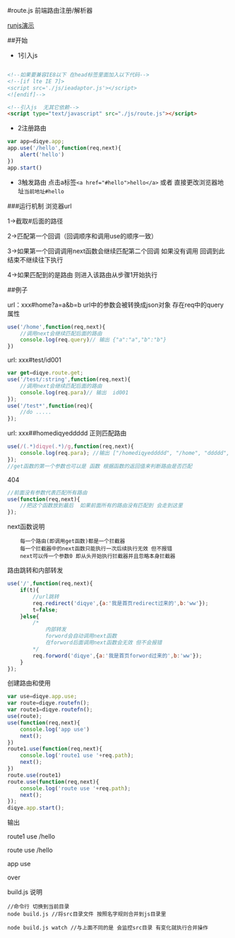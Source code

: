 #route.js
前端路由注册/解析器

[runjs演示](http://sandbox.runjs.cn/show/mg3ch4e4) 

##开始
- 1引入js

```html

<!--如果要兼容IE8以下 在head标签里面加入以下代码-->
<!--[if lte IE 7]>
<script src='./js/ieadaptor.js'></script>
<![endif]-->

<!--引入js  无其它依赖-->
<script type="text/javascript" src="./js/route.js"></script>
```
- 2注册路由

```javascript
var app=diqye.app;
app.use('/hello',function(req,next){
	alert('hello')
})
app.start()
```
- 3触发路由
点击a标签``<a href="#hello">hello</a>``
或者 直接更改浏览器地址``当前地址#hello``

###运行机制
浏览器url

1->截取#后面的路径

2->匹配第一个回调（回调顺序和调用use的顺序一致）

3->如果第一个回调调用next函数会继续匹配第二个回调  如果没有调用 回调到此结束不继续往下执行

4->如果匹配到的是路由 则进入该路由从步骤1开始执行

##例子

url：xxx#home?a=a&b=b     url中的参数会被转换成json对象 存在req中的query属性
```javascript
use('/home',function(req,next){
	//调用next会继续匹配后面的路由
	console.log(req.query)// 输出 {"a":"a","b":"b"}
})
```

url: xxx#test/id001
```javascript
var get=diqye.route.get;
use('/test/:string',function(req,next){
	//调用next会继续匹配后面的路由
	console.log(req.para)// 输出  id001
});
use('/test*',function(req){
	//do .....
});
```

url: xxx##homediqyeddddd  正则匹配路由
```javascript
use(/(.*)diqye(.*)/g,function(req,next){
	console.log(req.para); //输出 ["/homediqyeddddd", "/home", "ddddd", index: 0, input: "/homediqyeddddd"]
});
//get函数的第一个参数也可以是 函数 根据函数的返回值来判断路由是否匹配
```

404
```javascript
//前面没有参数代表匹配所有路由
use(function(req,next){
	//把这个函数放到最后  如果前面所有的路由没有匹配到 会走到这里
});
```

next函数说明
```
	每一个路由(即调用get函数)都是一个拦截器
	每一个拦截器中的next函数只能执行一次后续执行无效 但不报错
	next可以传一个参数0 即从头开始执行拦截器并且忽略本身拦截器
```

路由跳转和内部转发
```javascript
use('/',function(req,next){
	if(t){
		//url跳转
		req.redirect('diqye',{a:'我是首页redirect过来的',b:'ww'});
		t=false;
	}else{
		/*
			内部转发
			forword会自动调用next函数 
			在forword后面调用next函数会无效 但不会报错
		*/
		req.forword('diqye',{a:'我是首页forword过来的',b:'ww'});
	}
});
```

创建路由和使用

```javascript
var use=diqye.app.use;	
var route=diqye.routefn();
var route1=diqye.routefn();
use(route);
use(function(req,next){
	console.log('app use')
	next();
})
route1.use(function(req,next){
	console.log('route1 use '+req.path);
	next();
})
route.use(route1)
route.use(function(req,next){
	console.log('route use '+req.path);
	next();
});
diqye.app.start();
```
输出

route1 use /hello

route use /hello

app use

over


build.js 说明
```shell
//命令行 切换到当前目录
node build.js //将src目录文件 按照名字规则合并到js目录里

node build.js watch //与上面不同的是 会监控src目录 有变化就执行合并操作
```
